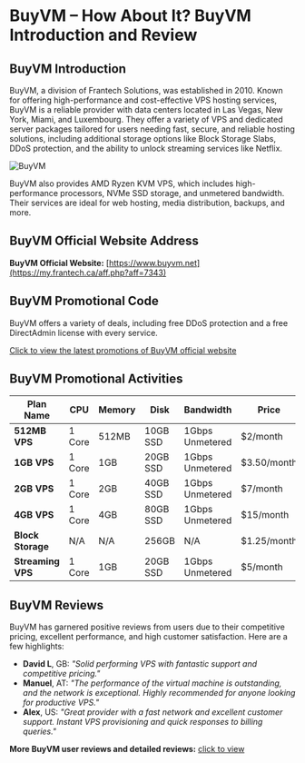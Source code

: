 # BuyVM – How About It? BuyVM Introduction and Review

## BuyVM Introduction
BuyVM, a division of Frantech Solutions, was established in 2010. Known for offering high-performance and cost-effective VPS hosting services, BuyVM is a reliable provider with data centers located in Las Vegas, New York, Miami, and Luxembourg. They offer a variety of VPS and dedicated server packages tailored for users needing fast, secure, and reliable hosting solutions, including additional storage options like Block Storage Slabs, DDoS protection, and the ability to unlock streaming services like Netflix.

![BuyVM](https://github.com/user-attachments/assets/5a79a7f4-10fb-49ec-a3f7-d8b41bde0ee8)

BuyVM also provides AMD Ryzen KVM VPS, which includes high-performance processors, NVMe SSD storage, and unmetered bandwidth. Their services are ideal for web hosting, media distribution, backups, and more.

## BuyVM Official Website Address
**BuyVM Official Website:** [https://www.buyvm.net](https://my.frantech.ca/aff.php?aff=7343)

## BuyVM Promotional Code
BuyVM offers a variety of deals, including free DDoS protection and a free DirectAdmin license with every service.

[Click to view the latest promotions of BuyVM official website](https://my.frantech.ca/aff.php?aff=7343)

## BuyVM Promotional Activities

| Plan Name       | CPU                  | Memory  | Disk          | Bandwidth        | Price               | Purchase Link                                    |
|-----------------|----------------------|---------|---------------|------------------|---------------------|--------------------------------------------------|
| **512MB VPS**   | 1 Core                | 512MB   | 10GB SSD      | 1Gbps Unmetered  | $2/month            | [Order Now](https://my.frantech.ca/aff.php?aff=7343)               |
| **1GB VPS**     | 1 Core                | 1GB     | 20GB SSD      | 1Gbps Unmetered  | $3.50/month         | [Order Now](https://my.frantech.ca/aff.php?aff=7343)               |
| **2GB VPS**     | 1 Core                | 2GB     | 40GB SSD      | 1Gbps Unmetered  | $7/month            | [Order Now](https://my.frantech.ca/aff.php?aff=7343)               |
| **4GB VPS**     | 1 Core                | 4GB     | 80GB SSD      | 1Gbps Unmetered  | $15/month           | [Order Now](https://my.frantech.ca/aff.php?aff=7343)               |
| **Block Storage** | N/A                 | N/A     | 256GB         | N/A              | $1.25/month         | [Order Now](https://my.frantech.ca/aff.php?aff=7343)               |
| **Streaming VPS** | 1 Core              | 1GB     | 20GB SSD      | 1Gbps Unmetered  | $5/month            | [Order Now](https://my.frantech.ca/aff.php?aff=7343)               |

## BuyVM Reviews

BuyVM has garnered positive reviews from users due to their competitive pricing, excellent performance, and high customer satisfaction. Here are a few highlights:

- **David L**, GB: *"Solid performing VPS with fantastic support and competitive pricing."*
- **Manuel**, AT: *"The performance of the virtual machine is outstanding, and the network is exceptional. Highly recommended for anyone looking for productive VPS."*
- **Alex**, US: *"Great provider with a fast network and excellent customer support. Instant VPS provisioning and quick responses to billing queries."*

**More BuyVM user reviews and detailed reviews:** [click to view](https://my.frantech.ca/aff.php?aff=7343)

